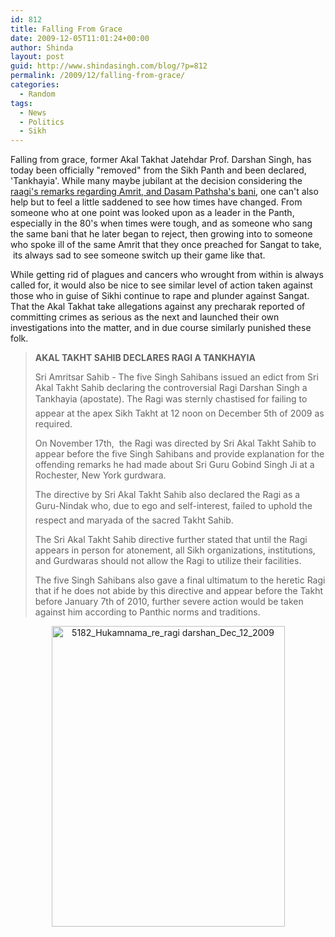 ```yaml
---
id: 812
title: Falling From Grace
date: 2009-12-05T11:01:24+00:00
author: Shinda
layout: post
guid: http://www.shindasingh.com/blog/?p=812
permalink: /2009/12/falling-from-grace/
categories:
  - Random
tags:
  - News
  - Politics
  - Sikh
---
```

Falling from grace, former Akal Takhat Jatehdar Prof. Darshan Singh, has today been officially "removed" from the Sikh Panth and been declared, 'Tankhayia'. While many maybe jubilant at the decision considering the [raagi's remarks regarding Amrit, and Dasam Pathsha's bani](http://www.panthic.org/articles/5177), one can't also help but to feel a little saddened to see how times have changed. From someone who at one point was looked upon as a leader in the Panth, especially in the 80's when times were tough, and as someone who sang the same bani that he later began to reject, then growing into to someone who spoke ill of the same Amrit that they once preached for Sangat to take,  its always sad to see someone switch up their game like that.

While getting rid of plagues and cancers who wrought from within is always called for, it would also be nice to see similar level of action taken against those who in guise of Sikhi continue to rape and plunder against Sangat. That the Akal Takhat take allegations against any precharak reported of committing crimes as serious as the next and launched their own investigations into the matter, and in due course similarly punished these folk.

> **AKAL TAKHT SAHIB DECLARES RAGI A TANKHAYIA**
> 
> Sri Amritsar Sahib - The five Singh Sahibans issued an edict from Sri Akal Takht Sahib declaring the controversial Ragi Darshan Singh a Tankhayia (apostate). The Ragi was sternly chastised for failing to appear at the apex Sikh Takht at 12 noon on December 5th of 2009 as required.
> 
> On November 17th,  the Ragi was directed by Sri Akal Takht Sahib to appear before the five Singh Sahibans and provide explanation for the offending remarks he had made about Sri Guru Gobind Singh Ji at a Rochester, New York gurdwara.
> 
> The directive by Sri Akal Takht Sahib also declared the Ragi as a Guru-Nindak who, due to ego and self-interest, failed to uphold the respect and maryada of the sacred Takht Sahib.
> 
> The Sri Akal Takht Sahib directive further stated that until the Ragi appears in person for atonement, all Sikh organizations, institutions, and Gurdwaras should not allow the Ragi to utilize their facilities.
> 
> The five Singh Sahibans also gave a final ultimatum to the heretic Ragi that if he does not abide by this directive and appear before the Takht before January 7th of 2010, further severe action would be taken against him according to Panthic norms and traditions.

<p style="text-align: center;">
  <a href="http://www.shindasingh.com/blog/wp-content/uploads/2009/12/5182_Hukamnama_re_ragi-darshan_Dec_12_2009.jpg"><img class="aligncenter size-full wp-image-813" title="5182_Hukamnama_re_ragi darshan_Dec_12_2009" src="http://www.shindasingh.com/blog/wp-content/uploads/2009/12/5182_Hukamnama_re_ragi-darshan_Dec_12_2009.jpg" alt="5182_Hukamnama_re_ragi darshan_Dec_12_2009" width="373" height="481" /></a>
</p>